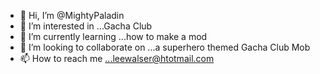 - 👋 Hi, I’m @MightyPaladin
- 👀 I’m interested in ...Gacha Club
- 🌱 I’m currently learning ...how to make a mod
- 💞️ I’m looking to collaborate on ...a superhero themed Gacha Club Mob
- 📫 How to reach me ...leewalser@htotmail.com

<!---
MightyPaladin/MightyPaladin is a ✨ special ✨ repository because its `README.md` (this file) appears on your GitHub profile.
You can click the Preview link to take a look at your changes.
--->
